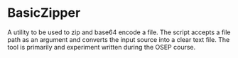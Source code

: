 # BasicZipper
A utility to be used to zip and base64 encode a file. The script accepts a file path as an argument and converts the input source into a clear text file. The tool is primarily and experiment written during the OSEP course.
